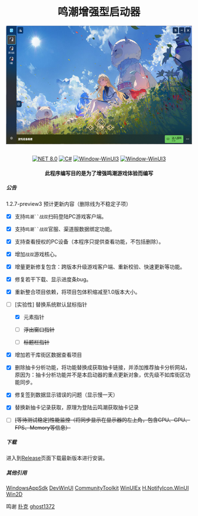 <div align="center">
   <h1>鸣潮增强型启动器</h1>
   <img align="center" height="400" src="img/main.png" alt="Main" style="zoom:80%;" data-align="center">
   <br/>
   <br/>

   [![NET 8.0](https://img.shields.io/badge/dotnet-9.0-purple.svg?style=flat-square&color=512bd4)](https://learn.microsoft.com/zh-cn/dotnet/core/whats-new/dotnet-9/)
   [![C#](https://img.shields.io/badge/CSharp-14.0-purple.svg?style=flat-square&color=512bd4)](https://learn.microsoft.com/zh-cn/dotnet/csharp/)
   [![Window-WinUI3](https://img.shields.io/badge/WindowsAppSDK-v1.6-blue)](https://learn.microsoft.com/en-us/windows/apps/windows-app-sdk/)
   [![Window-WinUI3](https://img.shields.io/badge/AOT-purple)](https://learn.microsoft.com/zh-cn/dotnet/core/deploying/native-aot/interop/)

</div>

<div align="center">

<h4> 此程序编写目的是为了增强鸣潮游戏体验而编写 </h4>

</div>

##### 公告

1.2.7-preview3 预计更新内容（删除线为不稳定子项）

- [x] 支持`鸣潮``战双`扫码登陆PC游戏客户端。

- [x] 支持`鸣潮``战双`官服、渠道服数据绑定功能。

- [x] 支持查看授权的PC设备（本程序只提供查看功能，不包括删除）。

- [x] 增加`战双`游戏核心。

- [x] 增量更新修复包含：跨版本升级游戏客户端、重新校验、快速更新等功能。

- [x] 修复若干下载、显示进度条bug。

- [x] 重新整合项目依赖，将项目包体积缩减至1.0版本大小。

- [ ] [实验性] 替换系统默认鼠标指针
  
  - [x] 元素指针
  
  - [ ] ~~浮出窗口指针~~
  
  - [ ] ~~标题栏指针~~

- [x] 增加若干库街区数据查看项目

- [x] 删除抽卡分析功能，将功能替换成获取抽卡链接，并添加推荐抽卡分析网站，原因为：抽卡分析功能并不是本启动器的重点更新对象，优先级不如库街区功能同步。

- [x] 修复签到数据显示错误的问题（显示慢一天）
- [x] 替换新抽卡记录获取，原理为登陆云鸣潮获取抽卡记录

- [ ] ~~[等待测试稳定]性能监控（将同步显示在显示器的左上角，包含CPU、GPU、FPS、Memory等信息）~~


##### 下载

进入到<a href="https://github.com/BlameTwo/WutheringWavesTool/releases">Release</a>页面下载最新版本进行安装。

##### 其他引用
[WindowsAppSdk](https://github.com/microsoft/WindowsAppSDK)
[DevWinUI](https://github.com/ghost1372/DevWinUI)
[CommunityToolkit](https://github.com/CommunityToolkit)
[WinUIEx](https://github.com/dotMorten/WinUIEx)
[H.NotifyIcon.WinUI](https://github.com/HavenDV/H.NotifyIcon)
[Win2D](https://github.com/microsoft/Win2D)

鸣谢
[扑克](https://github.com/Poker-sang)
[ghost1372](https://github.com/ghost1372)
